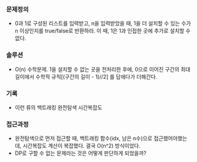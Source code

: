 ### 문제정의
- 0과 1로 구성된 리스트를 입력받고, n을 입력받았을 때, 1을 더 설치할 수 있는 수가 n 이상인지를 true/false로 반환하라. 이 때, 1은 1과 인접한 곳에 추가로 설치할 수 없다. 
### 솔루션
- O(n) 수학문제. 1을 설치할 수 없는 곳을 전처리한 후에, 0으로 이어진 구간의 최대길이에서 수학적 규칙[(구간의 길이 - 1)//2] 를 답에다가 더해간다.   
### 기록
- 이런 류의 백트래킹 완전탐색 시간복잡도
### 접근과정
- 완전탐색으로 먼저 접근할 때, 백트래킹 함수(idx, 남은 n수)으로 접근했어야했는데, 시간복잡도 계산이 복잡했다. 결국 O(n^2) 방식이었다. 
- DP로 구할 수 없는 문제라는 것은 어떻게 판단하게 되었을까?
